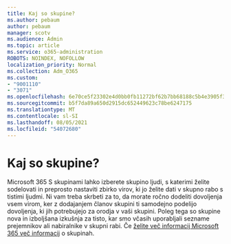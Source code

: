 ```yaml
---
title: Kaj so skupine?
ms.author: pebaum
author: pebaum
manager: scotv
ms.audience: Admin
ms.topic: article
ms.service: o365-administration
ROBOTS: NOINDEX, NOFOLLOW
localization_priority: Normal
ms.collection: Adm_O365
ms.custom:
- "9001110"
- "3071"
ms.openlocfilehash: 6e70ce5f23302e4d0bb0fb11272bf62b7bb68188c5b4e3905f3d25434db4737f
ms.sourcegitcommit: b5f7da89a650d2915dc652449623c78be6247175
ms.translationtype: MT
ms.contentlocale: sl-SI
ms.lasthandoff: 08/05/2021
ms.locfileid: "54072680"
---
```

# <a name="what-are-groups"></a>Kaj so skupine?

Microsoft 365 S skupinami lahko izberete skupino ljudi, s katerimi želite sodelovati in preprosto nastaviti zbirko virov, ki jo želite dati v skupno rabo s tistimi ljudmi. Ni vam treba skrbeti za to, da morate ročno dodeliti dovoljenja vsem virom, ker z dodajanjem članov skupini ti samodejno podelijo dovoljenja, ki jih potrebujejo za orodja v vaši skupini. Poleg tega so skupine nova in izboljšana izkušnja za tisto, kar smo včasih uporabljali sezname prejemnikov ali nabiralnike v skupni rabi.  Če [želite več informacij Microsoft 365 več informacij](https://support.office.com/article/b565caa1-5c40-40ef-9915-60fdb2d97fa2) o skupinah. 